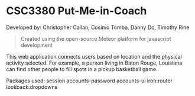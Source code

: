 # CSC3380   Put-Me-in-Coach
Developed by: Christopher Callan, Cosimo Tomba, Danny Do, Timothy Rine

> Created using the open-source Meteor platform for javascript development

This web application connects users based on location and the physical activity selected. For example, a person living in Baton Rouge, Louisiana can find other people to fill spots in a pickup basketball game.

Packages used: 
session
accounts-password
accounts-ui
iron:router
lookback:dropdowns
